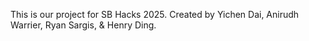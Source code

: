 This is our project for SB Hacks 2025. Created by Yichen Dai, Anirudh Warrier, Ryan Sargis, & Henry Ding. 

